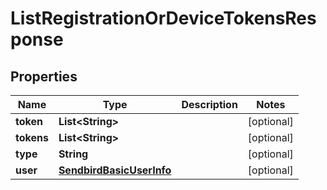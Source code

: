 

# ListRegistrationOrDeviceTokensResponse


## Properties

| Name | Type | Description | Notes |
|------------ | ------------- | ------------- | -------------|
|**token** | **List&lt;String&gt;** |  |  [optional] |
|**tokens** | **List&lt;String&gt;** |  |  [optional] |
|**type** | **String** |  |  [optional] |
|**user** | [**SendbirdBasicUserInfo**](SendbirdBasicUserInfo.md) |  |  [optional] |



